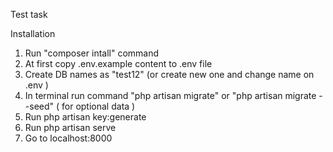 Test task

Installation

1. Run "composer intall" command
2. At first copy .env.example content to .env file
3. Create DB names as "test12" (or create new one and change name on .env )
4. In terminal run command "php artisan migrate" or "php artisan migrate --seed" ( for optional data )
5. Run php artisan key:generate
6. Run php artisan serve
7. Go to localhost:8000